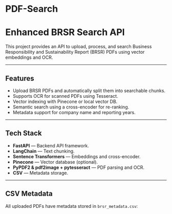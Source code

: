# PDF-Search

# Enhanced BRSR Search API

This project provides an API to upload, process, and search Business Responsibility and Sustainability Report (BRSR) PDFs using vector embeddings and OCR.

---

## Features

- Upload BRSR PDFs and automatically split them into searchable chunks.
- Supports OCR for scanned PDFs using Tesseract.
- Vector indexing with Pinecone or local vector DB.
- Semantic search using a cross-encoder for re-ranking.
- Metadata support for company name and reporting years.

---

## Tech Stack

- **FastAPI** — Backend API framework.
- **LangChain** — Text chunking.
- **Sentence Transformers** — Embeddings and cross-encoder.
- **Pinecone** — Vector database (optional).
- **PyPDF2 & pdf2image + pytesseract** — PDF parsing and OCR.
- **CSV** — Metadata storage.

---

## CSV Metadata

All uploaded PDFs have metadata stored in `brsr_metadata.csv`:

